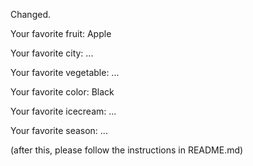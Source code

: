 
Changed.



Your favorite fruit: Apple

Your favorite city: ...

Your favorite vegetable: ...

Your favorite color: Black

Your favorite icecream: ...

Your favorite season: ...


(after this, please follow the instructions in README.md)


